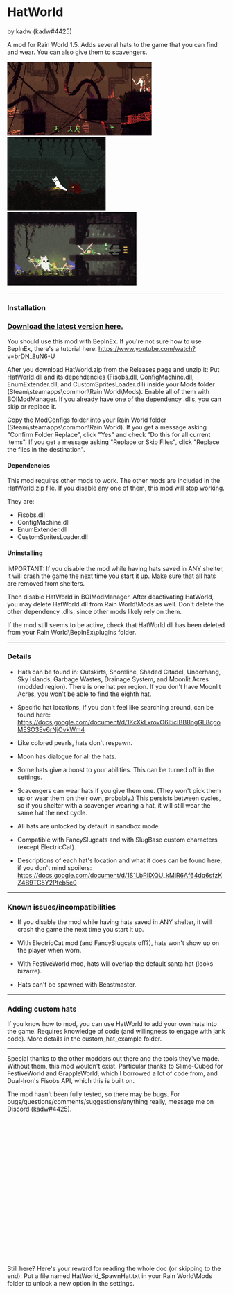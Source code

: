 # HatWorld

by kadw (kadw#4425)

A mod for Rain World 1.5. Adds several hats to the game that you can find and wear. You can also give them to scavengers.

<img src="demo_gifs/wing_hat.gif" alt="Wing Hat GIF" height=170><img src="demo_gifs/scav_torch.gif" alt="Scav Torch GIF" height=170><img src="demo_gifs/spawn_hats.gif" alt="Spawn Hats GIF" height=170>

---

### Installation

### [Download the latest version here.](https://github.com/kadw108/HatWorld/releases)

You should use this mod with BepInEx. If you're not sure how to use BepInEx, there's a tutorial here: https://www.youtube.com/watch?v=brDN_8uN6-U

After you download HatWorld.zip from the Releases page and unzip it: Put HatWorld.dll and its dependencies (Fisobs.dll, ConfigMachine.dll, EnumExtender.dll, and CustomSpritesLoader.dll) inside your Mods folder (Steam\steamapps\common\Rain World\Mods). Enable all of them with BOIModManager. If you already have one of the dependency .dlls, you can skip or replace it.

Copy the ModConfigs folder into your Rain World folder (Steam\steamapps\common\Rain World). If you get a message asking "Confirm Folder Replace", click "Yes" and check "Do this for all current items". If you get a message asking "Replace or Skip Files", click "Replace the files in the destination".


#### Dependencies

This mod requires other mods to work. The other mods are included in the HatWorld.zip file. If you disable any one of them, this mod will stop working.

They are:

* Fisobs.dll
* ConfigMachine.dll
* EnumExtender.dll
* CustomSpritesLoader.dll

#### Uninstalling

IMPORTANT: If you disable the mod while having hats saved in ANY shelter, it will crash the game the next time you start it up. Make sure that all hats are removed from shelters.

Then disable HatWorld in BOIModManager. After deactivating HatWorld, you may delete HatWorld.dll from Rain World\Mods as well. Don't delete the other dependency .dlls, since other mods likely rely on them.

If the mod still seems to be active, check that HatWorld.dll has been deleted from your Rain World\BepInEx\plugins folder.

---

### Details

* Hats can be found in: Outskirts, Shoreline, Shaded Citadel, Underhang, Sky Islands, Garbage Wastes, Drainage System, and Moonlit Acres (modded region). There is one hat per region. If you don't have Moonlit Acres, you won't be able to find the eighth hat.
* Specific hat locations, if you don't feel like searching around, can be found here: https://docs.google.com/document/d/1KcXkLxrovO6I5cIBBBngGL8cgoMESO3Ev6rNjOvkWm4

* Like colored pearls, hats don't respawn.

* Moon has dialogue for all the hats.

* Some hats give a boost to your abilities. This can be turned off in the settings.

* Scavengers can wear hats if you give them one. (They won't pick them up or wear them on their own, probably.) This persists between cycles, so if you shelter with a scavenger wearing a hat, it will still wear the same hat the next cycle.

* All hats are unlocked by default in sandbox mode.

* Compatible with FancySlugcats and with SlugBase custom characters (except ElectricCat).

* Descriptions of each hat's location and what it does can be found here, if you don't mind spoilers: https://docs.google.com/document/d/1S1LbRIIXQU_kMjR6Af64dq6sfzKZ4B9TG5Y2Pteb5c0

---

### Known issues/incompatibilities

* If you disable the mod while having hats saved in ANY shelter, it will crash the game the next time you start it up.

* With ElectricCat mod (and FancySlugcats off?), hats won't show up on the player when worn.

* With FestiveWorld mod, hats will overlap the default santa hat (looks bizarre).

* Hats can't be spawned with Beastmaster.

---

### Adding custom hats

If you know how to mod, you can use HatWorld to add your own hats into the game. Requires knowledge of code (and willingness to engage with jank code). More details in the custom_hat_example folder.

---

Special thanks to the other modders out there and the tools they've made. Without them, this mod wouldn't exist. Particular thanks to Slime-Cubed for FestiveWorld and GrappleWorld, which I borrowed a lot of code from, and Dual-Iron's Fisobs API, which this is built on.

The mod hasn't been fully tested, so there may be bugs. For bugs/questions/comments/suggestions/anything really, message me on Discord (kadw#4425).

<br />
<br />
<br />
<br />
<br />
<br />
<br />
<br />
<br />
<br />
<br />
<br />
<br />
<br />
<br />
<br />
<br />
<br />
<br />

Still here? Here's your reward for reading the whole doc (or skipping to the end): Put a file named HatWorld_SpawnHat.txt in your Rain World\Mods folder to unlock a new option in the settings.
